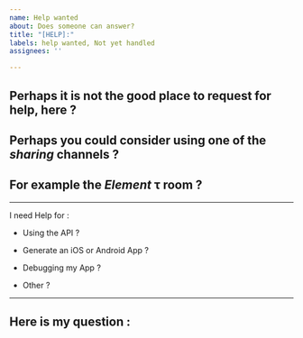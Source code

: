```yaml
---
name: Help wanted
about: Does someone can answer?
title: "[HELP]:"
labels: help wanted, Not yet handled
assignees: ''

---
```


## Perhaps it is not the good place to request for help, here ?
## Perhaps you could consider using one of the _sharing_ channels ?
## For example the _Element_ τ room ?

------------

I need Help for :

- Using the API ?

- Generate an iOS or Android App ?

- Debugging my App ?

- Other ?

-------------------------------------
## Here is my question :
